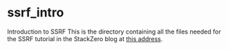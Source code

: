 # ssrf_intro
Introduction to SSRF
This is the directory containing all the files needed for the SSRF tutorial in the StackZero blog at [this address](https://stackzero.net/ssrf-introduction/).
